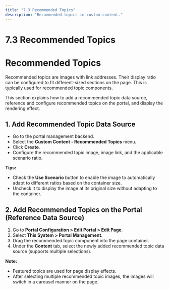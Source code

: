 ```yaml
---
title: "7.3 Recommended Topics"
description: "Recommended topics in custom content."
---
```


# 7.3 Recommended Topics

# Recommended Topics

Recommended topics are images with link addresses. Their display ratio can be configured to fit different-sized sections on the page. This is typically used for recommended topic components.

This section explains how to add a recommended topic data source, reference and configure recommended topics on the portal, and display the rendering effect.

## 1. Add Recommended Topic Data Source

- Go to the portal management backend.
- Select the **Custom Content - Recommended Topics** menu.
- Click **Create**.
- Configure the recommended topic image, image link, and the applicable scenario ratio.

**Tips:**  
- Check the **Use Scenario** button to enable the image to automatically adapt to different ratios based on the container size.  
- Uncheck it to display the image at its original size without adapting to the container.

## 2. Add Recommended Topics on the Portal (Reference Data Source)

1. Go to **Portal Configuration > Edit Portal > Edit Page**.
2. Select **This System > Portal Management**.
3. Drag the recommended topic component into the page container.
4. Under the **Content** tab, select the newly added recommended topic data source (supports multiple selections).

**Note:**  
- Featured topics are used for page display effects.  
- After selecting multiple recommended topic images, the images will switch in a carousel manner on the page.
